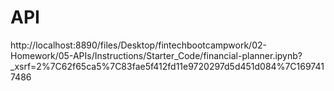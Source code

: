 # API

http://localhost:8890/files/Desktop/fintechbootcampwork/02-Homework/05-APIs/Instructions/Starter_Code/financial-planner.ipynb?_xsrf=2%7C62f65ca5%7C83fae5f412fd11e9720297d5d451d084%7C1697417486
